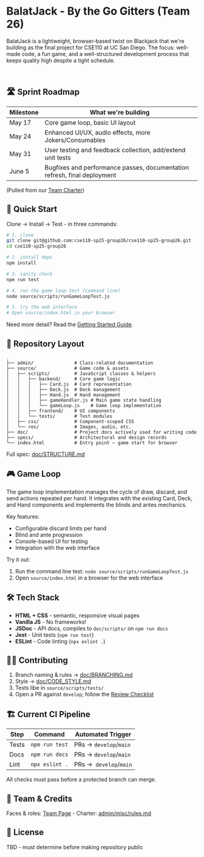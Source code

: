 # BalatJack - By the Go Gitters (Team 26)

BalatJack is a lightweight, browser-based twist on Blackjack that we're building as the final project for CSE110 at UC San Diego. The focus: well-made code, a fun game, and a well-structured development process that keeps quality high despite a tight schedule.

<br>

## 🛣️ Sprint Roadmap

| **Milestone** | **What we're building**                                                  |
| ------------- | ------------------------------------------------------------------------ |
| May 17        | Core game loop, basic UI layout                                          |
| May 24        | Enhanced UI/UX, audio effects, more Jokers/Consumables                   |
| May 31        | User testing and feedback collection, add/extend unit tests              |
| June 5        | Bugfixes and performance passes, documentation refresh, final deployment |

(Pulled from our [Team Charter](/admin/misc/rules.md))

## 🚀 Quick Start

Clone -> Install -> Test - in three commands:

```bash
# 1. clone
git clone git@github.com:cse110-sp25-group26/cse110-sp25-group26.git
cd cse110-sp25-group26

# 2. install deps
npm install

# 3. sanity check
npm run test

# 4. run the game loop test (command line)
node source/scripts/runGameLoopTest.js

# 5. try the web interface
# Open source/index.html in your browser
```

Need more detail? Read the [Getting Started Guide](/doc/GETTINGSTARTED.md).

## 📁 Repository Layout

```
.
├── admin/               # Class-related documentation
├── source/              # Game code & assets
│   ├── scripts/         # JavaScript classes & helpers
│   │   ├── backend/     # Core game logic
│   │   │   ├── Card.js  # Card representation
│   │   │   ├── Deck.js  # Deck management
│   │   │   ├── Hand.js  # Hand management
│   │   │   ├── gameHandler.js # Main game state handling
│   │   │   └── gameLoop.js    # Game loop implementation
│   │   ├── frontend/    # UI components
│   │   └── tests/       # Test modules
│   ├── css/             # Component‑scoped CSS
│   └── res/             # Images, audio, etc.
├── doc/                 # Project docs actively used for writing code
├── specs/               # Architectural and design records
└── index.html           # Entry point – game start for browser
```

Full spec: [doc/STRUCTURE.md](/doc/STRUCTURE.md)

## 🎮 Game Loop

The game loop implementation manages the cycle of draw, discard, and send actions repeated per hand. It integrates with the existing Card, Deck, and Hand components and implements the blinds and antes mechanics.

Key features:

- Configurable discard limits per hand
- Blind and ante progression
- Console-based UI for testing
- Integration with the web interface

Try it out:

1. Run the command line test: `node source/scripts/runGameLoopTest.js`
2. Open `source/index.html` in a browser for the web interface

## 🛠️ Tech Stack

- **HTML + CSS** - semantic, responsive visual pages
- **Vanilla JS** - No frameworks!
- **JSDoc** - API docs, compiles to `doc/scripts/` on `npm run docs`
- **Jest** - Unit tests (`npm run test`)
- **ESLint** - Code linting (`npx eslint .`)

## 🧑‍💻 Contributing

1. Branch naming & rules -> [doc/BRANCHING.md](/doc/BRANCHING.md)
2. Style -> [doc/CODE_STYLE.md](/doc/CODE_STYLE.md)
3. Tests libe in `source/scripts/tests/`
4. Open a PR against `develop`; follow the [Review Checklist](/doc/REVIEWING.md)

## 🏗️ Current CI Pipeline

| Step  | Command        | Automated Trigger       |
| ----- | -------------- | ----------------------- |
| Tests | `npm run test` | PRs -> `develop`/`main` |
| Docs  | `npm run docs` | PRs -> `develop`/`main` |
| Lint  | `npx eslint .` | PRs ->` develop`/`main` |

All checks must pass before a protected branch can merge.

## 👥 Team & Credits

Faces & roles: [Team Page](/admin/team.md) - Charter: [admin/misc/rules.md](/admin/misc/rules.md)

## 📝 License

TBD - must determine before making repository public
